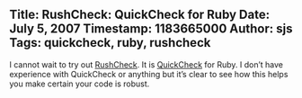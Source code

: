 Title: RushCheck: QuickCheck for Ruby
Date: July 5, 2007
Timestamp: 1183665000
Author: sjs
Tags: quickcheck, ruby, rushcheck
----

<p>I cannot wait to try out <a href="http://web.archive.org/web/20080820115032/http://rushcheck.rubyforge.org/about.html">RushCheck</a>. It is <a href="http://web.archive.org/web/20080820115032/http://www.cs.chalmers.se/~rjmh/QuickCheck/">QuickCheck</a> for Ruby. I don’t have experience with QuickCheck or anything but it’s clear to see how this helps you make certain your code is robust.</p>
